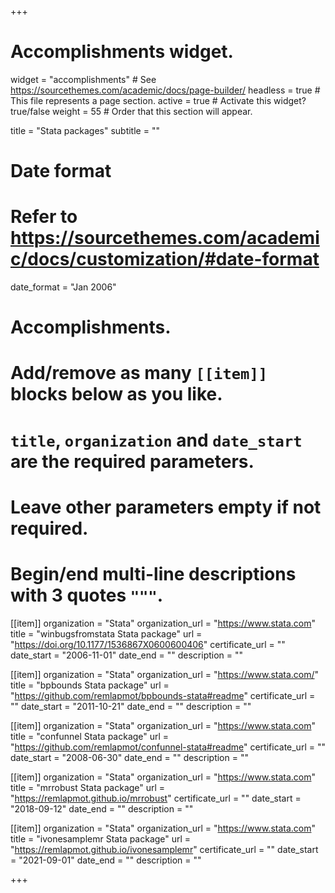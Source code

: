 +++
# Accomplishments widget.
widget = "accomplishments"  # See https://sourcethemes.com/academic/docs/page-builder/
headless = true  # This file represents a page section.
active = true  # Activate this widget? true/false
weight = 55  # Order that this section will appear.

title = "Stata packages"
subtitle = ""

# Date format
#   Refer to https://sourcethemes.com/academic/docs/customization/#date-format
date_format = "Jan 2006"

# Accomplishments.
#   Add/remove as many `[[item]]` blocks below as you like.
#   `title`, `organization` and `date_start` are the required parameters.
#   Leave other parameters empty if not required.
#   Begin/end multi-line descriptions with 3 quotes `"""`.

[[item]]
  organization = "Stata"
  organization_url = "https://www.stata.com"
  title = "winbugsfromstata Stata package"
  url = "https://doi.org/10.1177/1536867X0600600406"
  certificate_url = ""
  date_start = "2006-11-01"
  date_end = ""
  description = ""

[[item]]
  organization = "Stata"
  organization_url = "https://www.stata.com/"
  title = "bpbounds Stata package"
  url = "https://github.com/remlapmot/bpbounds-stata#readme"
  certificate_url = ""
  date_start = "2011-10-21"
  date_end = ""
  description = ""

[[item]]
  organization = "Stata"
  organization_url = "https://www.stata.com"
  title = "confunnel Stata package"
  url = "https://github.com/remlapmot/confunnel-stata#readme"
  certificate_url = ""
  date_start = "2008-06-30"
  date_end = ""
  description = ""

[[item]]
  organization = "Stata"
  organization_url = "https://www.stata.com"
  title = "mrrobust Stata package"
  url = "https://remlapmot.github.io/mrrobust"
  certificate_url = ""
  date_start = "2018-09-12"
  date_end = ""
  description = ""

[[item]]
  organization = "Stata"
  organization_url = "https://www.stata.com"
  title = "ivonesamplemr Stata package"
  url = "https://remlapmot.github.io/ivonesamplemr"
  certificate_url = ""
  date_start = "2021-09-01"
  date_end = ""
  description = ""

+++
